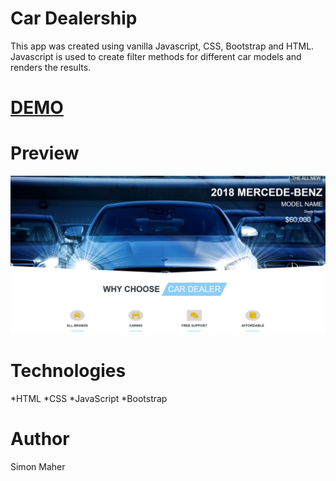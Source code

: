 # Car Dealership

This app was created using vanilla Javascript, CSS, Bootstrap and HTML. Javascript is used to create filter methods for different car models and renders the results. 

# [DEMO](https://simons-car-dealership.netlify.com/)
# Preview

![Car dealership -Preview](./car-dealership.PNG)

# Technologies
*HTML
*CSS
*JavaScript
*Bootstrap

# Author

Simon Maher